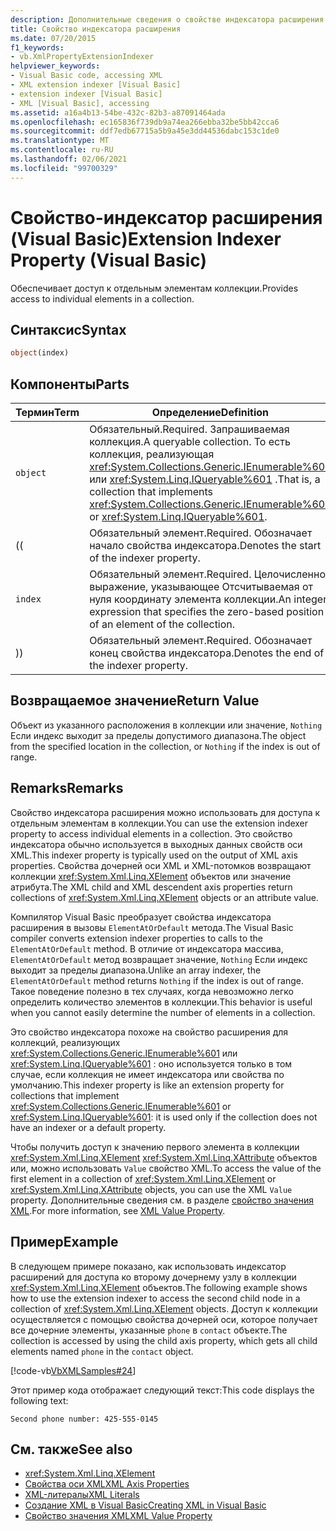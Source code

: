 ```yaml
---
description: Дополнительные сведения о свойстве индексатора расширения (Visual Basic)
title: Свойство индексатора расширения
ms.date: 07/20/2015
f1_keywords:
- vb.XmlPropertyExtensionIndexer
helpviewer_keywords:
- Visual Basic code, accessing XML
- XML extension indexer [Visual Basic]
- extension indexer [Visual Basic]
- XML [Visual Basic], accessing
ms.assetid: a16a4b13-54be-432c-82b3-a87091464ada
ms.openlocfilehash: ec165836f739db9a74ea266ebba32be5bb42cca6
ms.sourcegitcommit: ddf7edb67715a5b9a45e3dd44536dabc153c1de0
ms.translationtype: MT
ms.contentlocale: ru-RU
ms.lasthandoff: 02/06/2021
ms.locfileid: "99700329"
---
```

# <a name="extension-indexer-property-visual-basic"></a><span data-ttu-id="3dc9e-103">Свойство-индексатор расширения (Visual Basic)</span><span class="sxs-lookup"><span data-stu-id="3dc9e-103">Extension Indexer Property (Visual Basic)</span></span>

<span data-ttu-id="3dc9e-104">Обеспечивает доступ к отдельным элементам коллекции.</span><span class="sxs-lookup"><span data-stu-id="3dc9e-104">Provides access to individual elements in a collection.</span></span>  
  
## <a name="syntax"></a><span data-ttu-id="3dc9e-105">Синтаксис</span><span class="sxs-lookup"><span data-stu-id="3dc9e-105">Syntax</span></span>  
  
```vb  
object(index)  
```  
  
## <a name="parts"></a><span data-ttu-id="3dc9e-106">Компоненты</span><span class="sxs-lookup"><span data-stu-id="3dc9e-106">Parts</span></span>  
  
|<span data-ttu-id="3dc9e-107">Термин</span><span class="sxs-lookup"><span data-stu-id="3dc9e-107">Term</span></span>|<span data-ttu-id="3dc9e-108">Определение</span><span class="sxs-lookup"><span data-stu-id="3dc9e-108">Definition</span></span>|  
|---|---|  
|`object`|<span data-ttu-id="3dc9e-109">Обязательный.</span><span class="sxs-lookup"><span data-stu-id="3dc9e-109">Required.</span></span> <span data-ttu-id="3dc9e-110">Запрашиваемая коллекция.</span><span class="sxs-lookup"><span data-stu-id="3dc9e-110">A queryable collection.</span></span> <span data-ttu-id="3dc9e-111">То есть коллекция, реализующая <xref:System.Collections.Generic.IEnumerable%601> или <xref:System.Linq.IQueryable%601> .</span><span class="sxs-lookup"><span data-stu-id="3dc9e-111">That is, a collection that implements <xref:System.Collections.Generic.IEnumerable%601> or <xref:System.Linq.IQueryable%601>.</span></span>|  
|<span data-ttu-id="3dc9e-112">(</span><span class="sxs-lookup"><span data-stu-id="3dc9e-112">(</span></span>|<span data-ttu-id="3dc9e-113">Обязательный элемент.</span><span class="sxs-lookup"><span data-stu-id="3dc9e-113">Required.</span></span> <span data-ttu-id="3dc9e-114">Обозначает начало свойства индексатора.</span><span class="sxs-lookup"><span data-stu-id="3dc9e-114">Denotes the start of the indexer property.</span></span>|  
|`index`|<span data-ttu-id="3dc9e-115">Обязательный элемент.</span><span class="sxs-lookup"><span data-stu-id="3dc9e-115">Required.</span></span> <span data-ttu-id="3dc9e-116">Целочисленное выражение, указывающее Отсчитываемая от нуля координату элемента коллекции.</span><span class="sxs-lookup"><span data-stu-id="3dc9e-116">An integer expression that specifies the zero-based position of an element of the collection.</span></span>|  
|<span data-ttu-id="3dc9e-117">)</span><span class="sxs-lookup"><span data-stu-id="3dc9e-117">)</span></span>|<span data-ttu-id="3dc9e-118">Обязательный элемент.</span><span class="sxs-lookup"><span data-stu-id="3dc9e-118">Required.</span></span> <span data-ttu-id="3dc9e-119">Обозначает конец свойства индексатора.</span><span class="sxs-lookup"><span data-stu-id="3dc9e-119">Denotes the end of the indexer property.</span></span>|  
  
## <a name="return-value"></a><span data-ttu-id="3dc9e-120">Возвращаемое значение</span><span class="sxs-lookup"><span data-stu-id="3dc9e-120">Return Value</span></span>  

 <span data-ttu-id="3dc9e-121">Объект из указанного расположения в коллекции или значение, `Nothing` Если индекс выходит за пределы допустимого диапазона.</span><span class="sxs-lookup"><span data-stu-id="3dc9e-121">The object from the specified location in the collection, or `Nothing` if the index is out of range.</span></span>  
  
## <a name="remarks"></a><span data-ttu-id="3dc9e-122">Remarks</span><span class="sxs-lookup"><span data-stu-id="3dc9e-122">Remarks</span></span>  

 <span data-ttu-id="3dc9e-123">Свойство индексатора расширения можно использовать для доступа к отдельным элементам в коллекции.</span><span class="sxs-lookup"><span data-stu-id="3dc9e-123">You can use the extension indexer property to access individual elements in a collection.</span></span> <span data-ttu-id="3dc9e-124">Это свойство индексатора обычно используется в выходных данных свойств оси XML.</span><span class="sxs-lookup"><span data-stu-id="3dc9e-124">This indexer property is typically used on the output of XML axis properties.</span></span> <span data-ttu-id="3dc9e-125">Свойства дочерней оси XML и XML-потомков возвращают коллекции <xref:System.Xml.Linq.XElement> объектов или значение атрибута.</span><span class="sxs-lookup"><span data-stu-id="3dc9e-125">The XML child and XML descendent axis properties return collections of <xref:System.Xml.Linq.XElement> objects or an attribute value.</span></span>  
  
 <span data-ttu-id="3dc9e-126">Компилятор Visual Basic преобразует свойства индексатора расширения в вызовы `ElementAtOrDefault` метода.</span><span class="sxs-lookup"><span data-stu-id="3dc9e-126">The Visual Basic compiler converts extension indexer properties to calls to the `ElementAtOrDefault` method.</span></span> <span data-ttu-id="3dc9e-127">В отличие от индексатора массива, `ElementAtOrDefault` метод возвращает значение, `Nothing` Если индекс выходит за пределы диапазона.</span><span class="sxs-lookup"><span data-stu-id="3dc9e-127">Unlike an array indexer, the `ElementAtOrDefault` method returns `Nothing` if the index is out of range.</span></span> <span data-ttu-id="3dc9e-128">Такое поведение полезно в тех случаях, когда невозможно легко определить количество элементов в коллекции.</span><span class="sxs-lookup"><span data-stu-id="3dc9e-128">This behavior is useful when you cannot easily determine the number of elements in a collection.</span></span>  
  
 <span data-ttu-id="3dc9e-129">Это свойство индексатора похоже на свойство расширения для коллекций, реализующих <xref:System.Collections.Generic.IEnumerable%601> или <xref:System.Linq.IQueryable%601> : оно используется только в том случае, если коллекция не имеет индексатора или свойства по умолчанию.</span><span class="sxs-lookup"><span data-stu-id="3dc9e-129">This indexer property is like an extension property for collections that implement <xref:System.Collections.Generic.IEnumerable%601> or <xref:System.Linq.IQueryable%601>: it is used only if the collection does not have an indexer or a default property.</span></span>  
  
 <span data-ttu-id="3dc9e-130">Чтобы получить доступ к значению первого элемента в коллекции <xref:System.Xml.Linq.XElement> <xref:System.Xml.Linq.XAttribute> объектов или, можно использовать `Value` свойство XML.</span><span class="sxs-lookup"><span data-stu-id="3dc9e-130">To access the value of the first element in a collection of <xref:System.Xml.Linq.XElement> or <xref:System.Xml.Linq.XAttribute> objects, you can use the XML `Value` property.</span></span> <span data-ttu-id="3dc9e-131">Дополнительные сведения см. в разделе [свойство значения XML](xml-value-property.md).</span><span class="sxs-lookup"><span data-stu-id="3dc9e-131">For more information, see [XML Value Property](xml-value-property.md).</span></span>  
  
## <a name="example"></a><span data-ttu-id="3dc9e-132">Пример</span><span class="sxs-lookup"><span data-stu-id="3dc9e-132">Example</span></span>  

 <span data-ttu-id="3dc9e-133">В следующем примере показано, как использовать индексатор расширений для доступа ко второму дочернему узлу в коллекции <xref:System.Xml.Linq.XElement> объектов.</span><span class="sxs-lookup"><span data-stu-id="3dc9e-133">The following example shows how to use the extension indexer to access the second child node in a collection of <xref:System.Xml.Linq.XElement> objects.</span></span> <span data-ttu-id="3dc9e-134">Доступ к коллекции осуществляется с помощью свойства дочерней оси, которое получает все дочерние элементы, указанные `phone` в `contact` объекте.</span><span class="sxs-lookup"><span data-stu-id="3dc9e-134">The collection is accessed by using the child axis property, which gets all child elements named `phone` in the `contact` object.</span></span>  
  
 [!code-vb[VbXMLSamples#24](~/samples/snippets/visualbasic/VS_Snippets_VBCSharp/VbXMLSamples/VB/XMLSamples11.vb#24)]  
  
 <span data-ttu-id="3dc9e-135">Этот пример кода отображает следующий текст:</span><span class="sxs-lookup"><span data-stu-id="3dc9e-135">This code displays the following text:</span></span>  
  
 `Second phone number: 425-555-0145`  
  
## <a name="see-also"></a><span data-ttu-id="3dc9e-136">См. также</span><span class="sxs-lookup"><span data-stu-id="3dc9e-136">See also</span></span>

- <xref:System.Xml.Linq.XElement>
- [<span data-ttu-id="3dc9e-137">Свойства оси XML</span><span class="sxs-lookup"><span data-stu-id="3dc9e-137">XML Axis Properties</span></span>](index.md)
- [<span data-ttu-id="3dc9e-138">XML-литералы</span><span class="sxs-lookup"><span data-stu-id="3dc9e-138">XML Literals</span></span>](../xml-literals/index.md)
- [<span data-ttu-id="3dc9e-139">Создание XML в Visual Basic</span><span class="sxs-lookup"><span data-stu-id="3dc9e-139">Creating XML in Visual Basic</span></span>](../../programming-guide/language-features/xml/creating-xml.md)
- [<span data-ttu-id="3dc9e-140">Свойство значения XML</span><span class="sxs-lookup"><span data-stu-id="3dc9e-140">XML Value Property</span></span>](xml-value-property.md)
